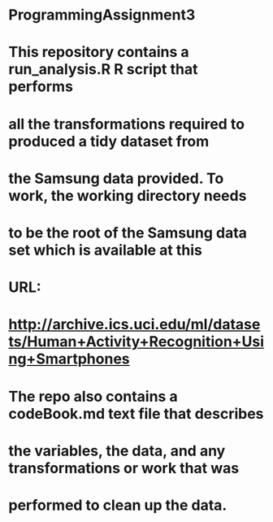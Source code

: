 # ProgrammingAssignment3

# This repository contains a run_analysis.R R script that performs
# all the transformations required to produced a tidy dataset from
# the Samsung data provided. To work, the working directory needs
# to be the root of the Samsung data set which is available at this
# URL: 
# http://archive.ics.uci.edu/ml/datasets/Human+Activity+Recognition+Using+Smartphones

# The repo also contains a codeBook.md text file that describes
# the variables, the data, and any transformations or work that was
# performed to clean up the data.
